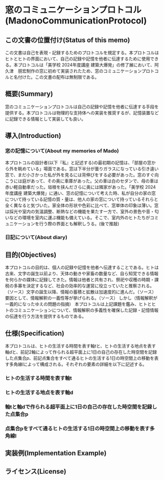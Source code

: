 # 窓のコミュニケーションプロトコル(MadonoCommunicationProtocol)

## この文書の位置付け(Status of this memo)
この文書は自己を表現・記録するためのプロトコルを規定する。本プロトコルはヒトとヒトの界面において、自己の記録や記憶を他者に伝達するために使用できる。本プロトコルは「美学校 2024年度講座 建築大爆発」の修了展において、阿久津　朋宏制作の窓に初めて実装されたため、窓のコミュニケーションプロトコルと名付けた。この文書の配布は無制限である。

## 概要(Summary)
窓のコミュニケーションプロトコルは自己の記録や記憶を他者に伝達する手段を提供する。本プロトコルは物理的な支持体への実装を推奨するが、記憶装置などに記録できる情報として実装しても良い。

## 導入(Introduction)
### 窓の記憶について(About my memories of Mado)
本プロトコルの設計者(以下『私』と記述する)の最初期の記憶は、「部屋の窓から外を眺めている」場面である。窓は下半分が曇りガラスになっている引き違い窓で、まだ小さかった私が外を見るには背伸びをする必要があった。窓のすぐ向こうには庭があって、その奥に車庫があった。父の車は白のセダンで、母の車は赤い軽自動車だった。垣根を挟んださらに奥には隣家があった。「美学校 2024年度講座 建築大爆発」に通い、窓の記憶について考えた時、私が自分の家の窓について持っている記憶の質・量は、他人の家の窓について持っているそれらと全く異なると気づいた。家全体の形状や色彩に比べて、窓単体の印象は薄い。窓は採光や室内の気温調整、断熱などの機能を果たす一方で、室外の景色や音・匂いなどの環境を室内に運ぶ機能も備えている。そこで、室内外のヒトたちがコミュニケーションを行う際の界面とも解釈しうる。(後で推敲)
### 日記について(About diary)



## 目的(Objectives)
本プロトコルの目的は、個人の記録や記憶を他者へ伝達することである。ヒトは古来、文字の誕生以前より、天体の動きや家畜の数量など、自ら知覚できる情報を何らかの媒体に記録してきた。情報は他者と共有され、祭祀や収穫の時期・課税の多寡を決定するなど、社会の効率的な運営に役立っていたと推察される。（ソース）文字の誕生以降、情報の蓄積と拡散は加速度的に進んだ。（ソース）要因として、情報解釈の一義性等が挙げられる。（ソース）
しかし（情報解釈が一義的になったゆえの問題の指摘）
本プロトコルは上記課題を鑑み、ヒトとヒトのコミュニケーションについて、情報解釈の多義性を確保した記録・記憶情報の伝達を行う方法を提供するものである。

## 仕様(Specification)
本プロトコルは、ヒトの生活する時間を表す軸*t*と、ヒトの生活する地点を表す軸*d*と、前記2軸によって作られる超平面上に1日の自己の存在した時空間を記録した点集合*p*、前記点集合をすべて通るヒトの生活する1日の時空間上の移動を表す多角線*l*によって構成される。それぞれの要素の詳細を以下に記述する。

### ヒトの生活する時間を表す軸t
### ヒトの生活する地点を表す軸d
### 軸tと軸dで作られる超平面上に1日の自己の存在した時空間を記録した点集合p
### 点集合pをすべて通るヒトの生活する1日の時空間上の移動を表す多角線l


## 実装例(Implementation Example)


## ライセンス(License)
